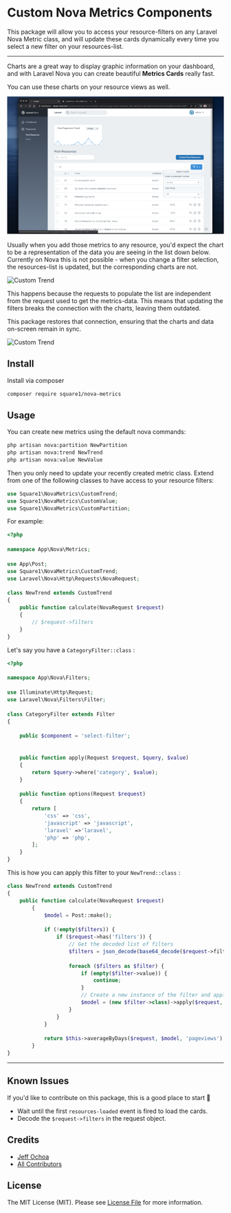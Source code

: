 # Custom Nova Metrics Components

This package will allow you to access your resource-filters on any Laravel Nova Metric class, and will update these cards dynamically every time you select a new filter on your resources-list.

---

Charts are a great way to display graphic information on your dashboard, and with Laravel Nova you can create beautiful **Metrics Cards** really fast.

You can use these charts on your resource views as well.

![Custom Trend](./img/custom-trend.png "CustomTrend")

Usually when you add those metrics to any resource, you'd expect the chart to be a representation of the data you are seeing in the list down below. Currently on Nova this is not possible - when you change a filter selection, the resources-list is updated, but the corresponding charts are not.

![Custom Trend](./img/metrics-before.gif "Nova Filters")

This happens because the requests to populate the list are independent from the request used to get the metrics-data. This means that updating the filters breaks the connection with the charts, leaving them outdated.

This package restores that connection, ensuring that the charts and data on-screen remain in sync.

![Custom Trend](./img/after.gif "Nova Filters")

## Install

Install via composer

```bash
composer require square1/nova-metrics
```

## Usage

You can create new metrics using the default nova commands:

```bash
php artisan nova:partition NewPartition
php artisan nova:trend NewTrend
php artisan nova:value NewValue
```

Then you only need to update your recently created metric class. Extend from one of the following classes to have access to your resource filters:

```php
use Square1\NovaMetrics\CustomTrend;
use Square1\NovaMetrics\CustomValue;
use Square1\NovaMetrics\CustomPartition;
```

For example:

```php
<?php

namespace App\Nova\Metrics;

use App\Post;
use Square1\NovaMetrics\CustomTrend;
use Laravel\Nova\Http\Requests\NovaRequest;

class NewTrend extends CustomTrend
{
    public function calculate(NovaRequest $request)
    {
        // $request->filters
    }
}
```

Let's say you have a `CategoryFilter::class` :

```php
<?php

namespace App\Nova\Filters;

use Illuminate\Http\Request;
use Laravel\Nova\Filters\Filter;

class CategoryFilter extends Filter
{

    public $component = 'select-filter';


    public function apply(Request $request, $query, $value)
    {
        return $query->where('category', $value);
    }

    public function options(Request $request)
    {
        return [
            'css' => 'css',
            'javascript' => 'javascript',
            'laravel' =>'laravel',
            'php' => 'php',
        ];
    }
}
```

This is how you can apply this filter to your `NewTrend::class` :

```php
class NewTrend extends CustomTrend
{
    public function calculate(NovaRequest $request)
        {
            $model = Post::make();
    
            if (!empty($filters)) {
                if ($request->has('filters')) {
                    // Get the decoded list of filters
                    $filters = json_decode(base64_decode($request->filters));
        
                    foreach ($filters as $filter) {
                        if (empty($filter->value)) {
                            continue;
                        }
                        // Create a new instance of the filter and apply the query to your model
                        $model = (new $filter->class)->apply($request, $model, $filter->value);
                    }
                }
            }
            
            return $this->averageByDays($request, $model, 'pageviews');
        }
}
```

---

## Known Issues

If you'd like to contribute on this package, this is a good place to start 🙂

- Wait until the first `resources-loaded` event is fired to load the cards.
- Decode the `$request->filters` in the request object.

## Credits

- [Jeff Ochoa](https://github.com/jeffochoa)
- [All Contributors](../../contributors)

## License

The MIT License (MIT). Please see [License File](LICENSE.md) for more information.
